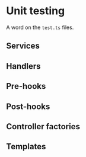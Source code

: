 # Unit testing

A word on the `test.ts` files.

## Services

## Handlers

## Pre-hooks

## Post-hooks

## Controller factories

## Templates